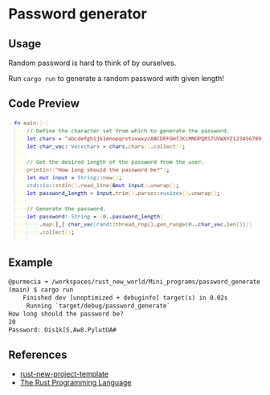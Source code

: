 # Password generator
## Usage
Random password is hard to think of by ourselves.

Run `cargo run` to generate a random password with given length!

## Code Preview
![code](img/code.png)
## Example
```
@purmecia ➜ /workspaces/rust_new_world/Mini_programs/password_generate (main) $ cargo run
    Finished dev [unoptimized + debuginfo] target(s) in 0.02s
     Running `target/debug/password_generate`
How long should the password be?
20
Password: Ois1k[S,Aw8.PylutUA#
```
## References

* [rust-new-project-template](https://github.com/noahgift/rust-new-project-template)
* [The Rust Programming Language](https://doc.rust-lang.org/book/#the-rust-programming-language)